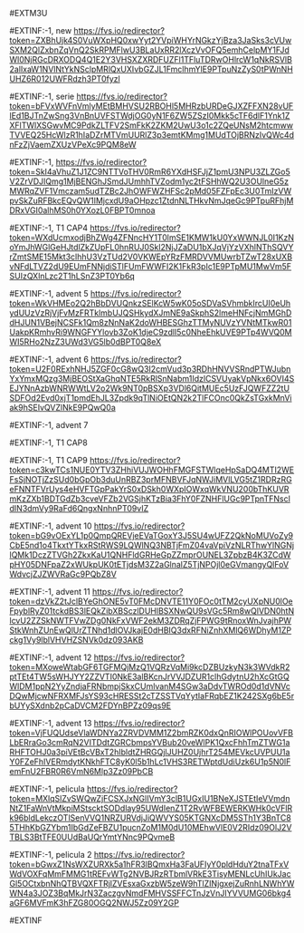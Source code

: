 #EXTM3U

#EXTINF:-1, new
https://fvs.io/redirector?token=ZXBhUjk4S0VuWXpHQ0xwYyt2YVpiWHYrNGkzYjBza3JaSks3cVUwSXM2QlZxbnZqVnQ2SkRPMFlwU3BLaUxRR2lXczVvOFQ5emhCelpMY1FJdWl0NjRGcDRXODQ4Q1E2Y3VHSXZXRDFUZFl1TFluTDRwOHlrcW1qNkRSVlB2alIxaW1NVlNtYkNSclpMRlQxUXIvbGZJL1FmclhmYlE9PTpuNzZyS0tPWnNHUHZ6R012UWFRdzh3PT0fyzl





#EXTINF:-1, serie
https://fvs.io/redirector?token=bFVxWVFnVmlyMEtBMHVSU2RBOHl5MHRzbURDeGJXZFFXN28vUFlEd1BJTnZwSng3VnBnUVFSTWdjOG0yN1F6ZW5ZSzI0Mkk5cTF6dlF1Ynk1ZXFlTWlXSGwvMC9PdkZLTFV2SmFkK2ZKM2UwU3o1c2ZQeUNsM2htcmwwTVVEQ25HcWlzR1hIaDZrMTVmUURlZ3p3emtKMmg1MUdTOjBRNzIvQWc4dnFzZjVaemZXUzVPeXc9PQM8eW


#EXTINF:-1, 
https://fvs.io/redirector?token=SkI4aVhuZ1J1ZC9NTTVoTHV0RmR6YXdHSFJjZ1pmU3NPU3ZLZGo5V2ZrVDJIQmg1MjBENGhJSmdJUmhhTVZodm1yc2tFSHhWQ2U3OUlneG5zMWRqZVF1Vmczam5udTZBc2JhOWFWZHFSc2pMd05FZFpEc3U0TmIzVWpvSkZuRFBkcEQvQW1IMjcxdU9aOHpzc1ZtdnNLTHkvNmJqeGc9PTpuRFhjMDRxVGI0alhMS0h0YXozL0FBPT0mnoa

#EXTINF:-1, T1 CAP4
https://fvs.io/redirector?token=WXdUcmxodjBhZWg4ZFNncHY1T0lmSE1KMW1kU0YxWWNJL0I1KzNoYmJhWGlGeHJtdlZkZUpFL0hnRUJ0Skl2NjJZaDU1bXJqVjYzVXhlNThSQVYrZmtSME15Mkt3clhhU3VzTUd2V0VKWEpYRzFMRDVVMUwrbTZwT28xUXBvNFdLTVZ2dU9EUmFNNjdiSTlFUmFWWFI2K1FkR3pIc1E9PTpMU1MwVm5FSUIzQXlnLzc2T1hLSnZ3PT0Yb6q


#EXTINF:-1, advent 5
https://fvs.io/redirector?token=WkVHMEo2Q2hBbDVUQnkzSElKcW5wK05oSDVaSVhmbkIrcUI0eUhydUUzVzRjVjFvMzFRTklmbUJQSHkydXJmNE9aSkphS2lmeHNFcjNmMGhDdHJUN1VBejNCSFk1Qm8zNnNaK2doWHBESGhzTTMyNUVzYVNtMTkwR01UakpKRmhvRi9WNGFYYlovb3ZoK1djeC9zdlI5c0NheEhkUVE9PTp4WVQ0MWI5RHo2NzZ3UWd3VG5lb0dBPT0Q8eX

#EXTINF:-1, advent 6
https://fvs.io/redirector?token=U2F0RExhNHJ5ZGF0cG8wQ3I2cmVud3p3RDhHNVVSRndPTWJubnYxYmxMQzg3MjBEOStXaGhqNTE5RkRlSnNabm1IdzlCSVUyakVpNkx6OVI4SEJYNnAzbWNRWWtLV2o2Wk9NT0pBSXp3VDl6QitMUEc5UzFJQWFZZ2tUSDFOd2Evd0xjT1pmdEhJL3Zpdk9qTlNiOEtQN2k2TlFCOnc0QkZsTGxkMnViak9hSEIvQVZlNkE9PQwQ0a


#EXTINF:-1, advent 7



#EXTINF:-1, T1 CAP8



#EXTINF:-1, T1 CAP9
https://fvs.io/redirector?token=c3kwTCs1NUE0YTV3ZHhiVUJWOHhFMGFSTWlqeHpSaDQ4MTI2WEFsSjNOTjZzSUd0bGpOb3duUnRBZ3prMFNBVFJqNWJiMVlLVG5tZ1RDRzRGeFNNTFVrUys4eHVFTGpPakYrS0xDSkh0WXpIOWxqWkVNU200bThKUVRmKzZXb1BDTGdZb3cveVFZb2VGSjhKTzBia3FhY0FZNHFlUGc9PTpnTFNscldIN3dmVy9RaFd6QngxNnhnPT09vIZ


#EXTINF:-1, advent 10
https://fvs.io/redirector?token=bG9vOExYL1p0QmpQREVjeEVaTGoxY3J5SU4wUFZ2QkNoMUVoZy9CbE5nd1o4TkxtYTkxRStRWS9LQWlNQ3NBTjFmZ04vaVpiVzNLRThwYlNGNjlQMk1DczZTVGh2ZkxKaU1QNHFldGRHeGpZZmprOUNEL3ZpbzB4K3ZCdWpHY05DNFpaZ2xWUkpUK0tETjdsM3Z2aGlnalZ5TjNPOjl0eGVmangyQlFoVWdvcjZJZWVRaGc9PQbZ8V


#EXTINF:-1, advent 11
https://fvs.io/redirector?token=dzVkZ2tJclBYeGhONE5vT0FMcDNVTE11Y0FOc0tTM2cyUXpNU0lOeFpyblRyZ01tckdBS3lEQkZibXBSczlDUHlBSXNwQU9sVGc5Rm8wQlVDN0htNlcvU2ZZSkNWTFVwZDg0NkFxVWF2ekM3ZDRqZjFPWG9tRnoxWnJvajhPWStkWnhZUnEwQlUrZTNhd1dlOVJkajE0dHBIQ3dxRFNiZnhXMlQ6WDhyM1ZPckg1Vy9lblVHVHZSNVk0dz093AKB


#EXTINF:-1, advent 12
https://fvs.io/redirector?token=MXoweWtabGF6TGFMQjMzQ1VQRzVqMi9kcDZBUzkyN3k3WVdkR2ptTEt4TW5sWHJYY2ZZVTI0NkE3alBKcnJrVVJDZUR1clhGdytnU2hXcGtGQWlDM1ppN2YyZndjaFRNbmpjSkxCUmlvanM4SGw3aDdvTWROd0d1dVNVcDQwMjcwNFRXMFJsYS93cHRESSt2cTZSSTVqYytIaFRqbEZ1K242SXg6bE5rbUYySXdnb2pCaDVCM2FDYnBPZz09qs9E

#EXTINF:-1, advent 13
https://fvs.io/redirector?token=VjFUQUdseVlaWDNYa2ZRVDVMM1Z2bmRZK0dxQnRIOWlPOUovVFBLbERraGo3cmRqN2VITDdtZGRCbmpsYVBub20veWlPK1QxcFhhTmZTWG1aRHFTOHJ0a3piVEtBcVBxT2hIbldtZHRGQjlJUHZ0UjhrT254MEVkcUVPUU1aY0FZeFhIVERmdytKNkhFTC8yK0l5b1hLc1VHS3RETWptdUdiUzk6U1p5N0lFemFnU2FBR0R6VmN6Mlp3Zz09PbCB


#EXTINF:-1, pelicula
https://fvs.io/redirector?token=MXlqSlZvSWQwZjFCSXJxNGlIVmY3clB1UGxIU1BNeXJSTEtIeVVmdnNtZ1FaWnVtMkpiMStscktSODdlay95UWdIenZ1T2RvWFBEWERKWHk0cVFlRk96bldLekczOTlSenVVQ1NRZURVdjJiQWVYS05KTGNXcDM5STh1Y3BnTC85THhKbGZYbm1IbGdZeFBZU1pucnZoM1M0dU10MEhwVlE0V2RIdz09OlJ2VTBLS3BtTFE0UUdBaUQrYmtYNnc9PQvmeB


#EXTINF:-1, pelicula 2
https://fvs.io/redirector?token=bGwxZ1NsWXZURXk5a1hFR3lBQmxHa3FaUFIyY0pldHduY2tnaTFxVWdVOXFqMmFMMG1tREFvWTg2NVBJRzRTbmlVRkE3TisyMENLcUhIUkJacGl5OCtxbnNhQTBVQXFTRjlZVEsxaGxzbW5zeW9hTlZINjgxejZuRnhLNWhYWWN4a3JOZ3BqMkJrN3ZaczgvNmdFMHVSSFFCTnJzVnJIYVVUMG06bkg4aGF6MVFmK3hFZG80OGQ2NWJ5Zz09Y2GP


#EXTINF




